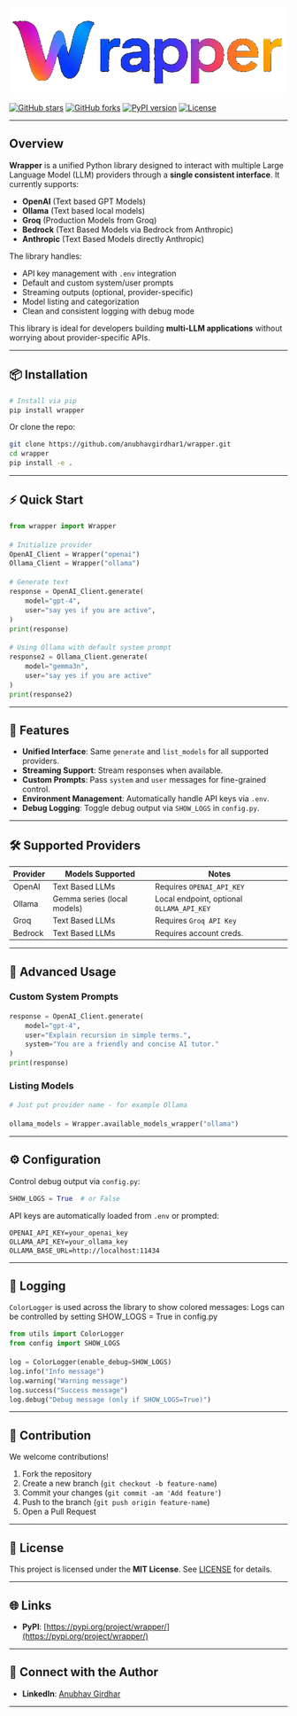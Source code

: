 ![image_alt](https://github.com/anubhavgirdhar1/wrapper/blob/8cd8cd4735cdf63030b513aeb5dd173cb866a56a/wrapper/src/banner.png)

[![GitHub stars](https://img.shields.io/github/stars/anubhavgirdhar1/wrapper?style=social)](https://github.com/anubhavgirdhar1/wrapper/stargazers)
[![GitHub forks](https://img.shields.io/github/forks/anubhavgirdhar1/wrapper?style=social)](https://github.com/anubhavgirdhar1/wrapper/network)
[![PyPI version](https://img.shields.io/pypi/v/wrapper)](https://pypi.org/project/wrapper/)
[![License](https://img.shields.io/github/license/anubhavgirdhar1/wrapper)](LICENSE)

---

## Overview

**Wrapper** is a unified Python library designed to interact with multiple Large Language Model (LLM) providers through a **single consistent interface**.
It currently supports:

* **OpenAI** (Text based GPT Models)
* **Ollama** (Text based local models)
* **Groq** (Production Models from Groq)
* **Bedrock** (Text Based Models via Bedrock from Anthropic)
* **Anthropic** (Text Based Models directly Anthropic)


The library handles:

* API key management with `.env` integration
* Default and custom system/user prompts
* Streaming outputs (optional, provider-specific)
* Model listing and categorization
* Clean and consistent logging with debug mode

This library is ideal for developers building **multi-LLM applications** without worrying about provider-specific APIs.

---

## 📦 Installation

```bash
# Install via pip
pip install wrapper
```

Or clone the repo:

```bash
git clone https://github.com/anubhavgirdhar1/wrapper.git
cd wrapper
pip install -e .
```

---

## ⚡ Quick Start

```python
from wrapper import Wrapper

# Initialize provider
OpenAI_Client = Wrapper("openai")
Ollama_Client = Wrapper("ollama")

# Generate text
response = OpenAI_Client.generate(
    model="gpt-4",
    user="say yes if you are active",
)
print(response)

# Using Ollama with default system prompt
response2 = Ollama_Client.generate(
    model="gemma3n",
    user="say yes if you are active"
)
print(response2)
```

---

## 🦜 Features

* **Unified Interface**: Same `generate` and `list_models` for all supported providers.
* **Streaming Support**: Stream responses when available.
* **Custom Prompts**: Pass `system` and `user` messages for fine-grained control.
* **Environment Management**: Automatically handle API keys via `.env`.
* **Debug Logging**: Toggle debug output via `SHOW_LOGS` in `config.py`.

---

## 🛠 Supported Providers

| Provider | Models Supported                                   | Notes                                         |
| -------- | -------------------------------------------------- | ----------------------------------------------|
| OpenAI   | Text Based LLMs | Requires `OPENAI_API_KEY`        |                                               |
| Ollama   | Gemma series (local models)                        | Local endpoint, optional `OLLAMA_API_KEY`     |
| Groq     | Text Based LLMs | Requires `Groq API Key`          | Only Prod. Approved Models are allowed        |
| Bedrock  | Text Based LLMs | Requires account creds.          | Only Text Based models | Preferably Anthropic |
---

## 📜 Advanced Usage

### Custom System Prompts

```python
response = OpenAI_Client.generate(
    model="gpt-4",
    user="Explain recursion in simple terms.",
    system="You are a friendly and concise AI tutor."
)
print(response)
```

### Listing Models

```python
# Just put provider name - for example Ollama

ollama_models = Wrapper.available_models_wrapper("ollama")

```

---

## ⚙ Configuration

Control debug output via `config.py`:

```python
SHOW_LOGS = True  # or False
```

API keys are automatically loaded from `.env` or prompted:

```
OPENAI_API_KEY=your_openai_key
OLLAMA_API_KEY=your_ollama_key
OLLAMA_BASE_URL=http://localhost:11434
```

---

## 🎨 Logging

`ColorLogger` is used across the library to show colored messages:
Logs can be controlled by setting SHOW_LOGS = True in config.py

```python
from utils import ColorLogger
from config import SHOW_LOGS

log = ColorLogger(enable_debug=SHOW_LOGS)
log.info("Info message")
log.warning("Warning message")
log.success("Success message")
log.debug("Debug message (only if SHOW_LOGS=True)")
```

---

## 💪 Contribution

We welcome contributions!

1. Fork the repository
2. Create a new branch (`git checkout -b feature-name`)
3. Commit your changes (`git commit -am 'Add feature'`)
4. Push to the branch (`git push origin feature-name`)
5. Open a Pull Request

---

## 📜 License

This project is licensed under the **MIT License**. See [LICENSE](LICENSE) for details.

---

## 🌐 Links

* **PyPI**: [https://pypi.org/project/wrapper/](https://pypi.org/project/wrapper/)

---

## 👤 Connect with the Author

* **LinkedIn**: [Anubhav Girdhar](https://www.linkedin.com/in/anubhav-girdhar-b82a27225/)

---
